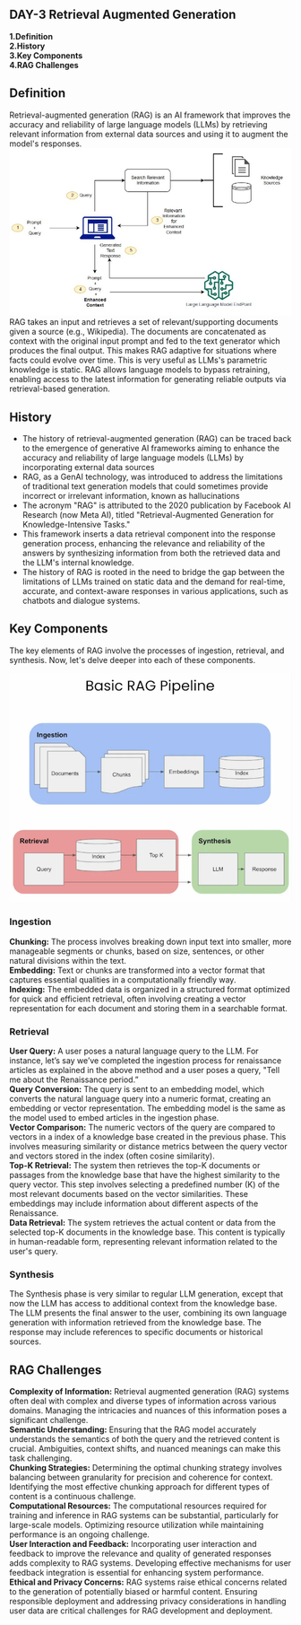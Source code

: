 ## **DAY-3 Retrieval Augmented Generation**

**1.Definition**\
**2.History**\
**3.Key Components**\
**4.RAG Challenges**

## **Definition**
Retrieval-augmented generation (RAG) is an AI framework that improves the accuracy and reliability of large language models (LLMs) by retrieving relevant information from external data sources and using it to augment the model's responses.
![alt text](assests/RAG.jpg)
RAG takes an input and retrieves a set of relevant/supporting documents given a source (e.g., Wikipedia). The documents are concatenated as context with the original input prompt and fed to the text generator which produces the final output. This makes RAG adaptive for situations where facts could evolve over time. This is very useful as LLMs's parametric knowledge is static. RAG allows language models to bypass retraining, enabling access to the latest information for generating reliable outputs via retrieval-based generation.

## **History**
* The history of retrieval-augmented generation (RAG) can be traced back to the emergence of generative AI frameworks aiming to enhance the accuracy and reliability of large language models (LLMs) by incorporating external data sources
* RAG, as a GenAI technology, was introduced to address the limitations of traditional text generation models that could sometimes provide incorrect or irrelevant information, known as hallucinations
* The acronym "RAG" is attributed to the 2020 publication by Facebook AI Research (now Meta AI), titled "Retrieval-Augmented Generation for Knowledge-Intensive Tasks." 
* This framework inserts a data retrieval component into the response generation process, enhancing the relevance and reliability of the answers by synthesizing information from both the retrieved data and the LLM's internal knowledge.
* The history of RAG is rooted in the need to bridge the gap between the limitations of LLMs trained on static data and the demand for real-time, accurate, and context-aware responses in various applications, such as chatbots and dialogue systems.

## **Key Components**
The key elements of RAG involve the processes of ingestion, retrieval, and synthesis. Now, let's delve deeper into each of these components.

![alt text](assests/key%20elements.webp)

### **Ingestion**
**Chunking:**
The process involves breaking down input text into smaller, more manageable segments or chunks, based on size, sentences, or other natural divisions within the text.\
**Embedding:**
Text or chunks are transformed into a vector format that captures essential qualities in a computationally friendly way.\
**Indexing:**
The embedded data is organized in a structured format optimized for quick and efficient retrieval, often involving creating a vector representation for each document and storing them in a searchable format.

### **Retrieval**
**User Query:** A user poses a natural language query to the LLM. For instance, let’s say we’ve completed the ingestion process for renaissance articles as explained in the above method and a user poses a query, "Tell me about the Renaissance period.”\
**Query Conversion:** The query is sent to an embedding model, which converts the natural language query into a numeric format, creating an embedding or vector representation. The embedding model is the same as the model used to embed articles in the ingestion phase.\
**Vector Comparison:** The numeric vectors of the query are compared to vectors in a index of a knowledge base created in the previous phase. This involves measuring similarity or distance metrics between the query vector and vectors stored in the index (often cosine similarity).\
**Top-K Retrieval:** The system then retrieves the top-K documents or passages from the knowledge base that have the highest similarity to the query vector. This step involves selecting a predefined number (K) of the most relevant documents based on the vector similarities. These embeddings may include information about different aspects of the Renaissance.\
**Data Retrieval:** The system retrieves the actual content or data from the selected top-K documents in the knowledge base. This content is typically in human-readable form, representing relevant information related to the user's query.

### **Synthesis**
The Synthesis phase is very similar to regular LLM generation, except that now the LLM has access to additional context from the knowledge base. The LLM presents the final answer to the user, combining its own language generation with information retrieved from the knowledge base. The response may include references to specific documents or historical sources.

## **RAG Challenges**
**Complexity of Information:**
Retrieval augmented generation (RAG) systems often deal with complex and diverse types of information across various domains. Managing the intricacies and nuances of this information poses a significant challenge.\
**Semantic Understanding:**
Ensuring that the RAG model accurately understands the semantics of both the query and the retrieved content is crucial. Ambiguities, context shifts, and nuanced meanings can make this task challenging.\
**Chunking Strategies:**
Determining the optimal chunking strategy involves balancing between granularity for precision and coherence for context. Identifying the most effective chunking approach for different types of content is a continuous challenge.\
**Computational Resources:**
The computational resources required for training and inference in RAG systems can be substantial, particularly for large-scale models. Optimizing resource utilization while maintaining performance is an ongoing challenge.\
**User Interaction and Feedback:**
Incorporating user interaction and feedback to improve the relevance and quality of generated responses adds complexity to RAG systems. Developing effective mechanisms for user feedback integration is essential for enhancing system performance.\
**Ethical and Privacy Concerns:**
RAG systems raise ethical concerns related to the generation of potentially biased or harmful content. Ensuring responsible deployment and addressing privacy considerations in handling user data are critical challenges for RAG development and deployment.
